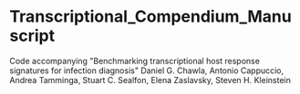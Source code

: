 # Transcriptional_Compendium_Manuscript

Code accompanying 
"Benchmarking transcriptional host response signatures for infection diagnosis"
Daniel G. Chawla, Antonio Cappuccio, Andrea Tamminga, Stuart C. Sealfon, Elena Zaslavsky, Steven H. Kleinstein
